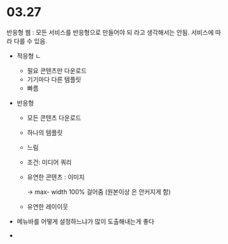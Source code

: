 # 03.27

반응형 웹 : 모든 서비스를 반응형으로 만들어야 되 라고 생각해서는 안됨. 서비스에 따라 다를 수 있음.

- 적응형  ㄴ

  - 필요 콘텐츠만 다운로드
  - 기기마다 다른 템플릿
  - 빠름

- 반응형

  - 모든 콘텐츠 다운로드
  
  - 하나의 템플릿
  
  - 느림
  
  - 조건: 미디어 쿼리 
  
  - 유연한 콘텐츠 : 이미지 
  
    -> max- width 100% 걸어줌 (원본이상 은 안커지게 함)
  
  - 유연한 레이이웃
  
- 메뉴바를 어떻게 설정하느냐가 많이 도출해내는게 좋다

- 